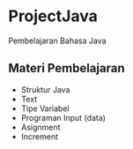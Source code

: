 # ProjectJava
Pembelajaran Bahasa Java

## Materi Pembelajaran
- Struktur Java
- Text
- Tipe Variabel
- Programan Input (data)
- Asignment
- Increment
